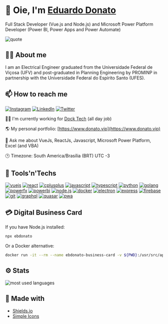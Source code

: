 # 👋 Oie, I'm [Eduardo Donato](https://dev.page/ebdonato)

Full Stack Developer (Vue.js and Node.js) and Microsoft Power Platform Developer (Power BI, Power Apps and Power Automate)

![quote](https://quotes-github-readme.vercel.app/api?type=horizontal&theme=dark)

## 🙍‍♂️ About me

I am an Electrical Engineer graduated from the Universidade Federal de Viçosa (UFV) and post-graduated in Planning Engineering by PROMINP in partnership with the Universidade Federal do Espírito Santo (UFES).

## 📫 How to reach me

[![Instagram](https://img.shields.io/badge/Instagram-%23E4405F.svg?style=for-the-badge&logo=Instagram&logoColor=white)](https://instagram.com/ebdonato)
[![LinkedIn](https://img.shields.io/badge/LinkedIn-%230077B5.svg?style=for-the-badge&logo=linkedin&logoColor=white)](https://linkedin.com/in/ebdonato)
[![Twitter](https://img.shields.io/badge/Twitter-%231DA1F2.svg?style=for-the-badge&logo=Twitter&logoColor=white)](https://twitter.com/ebdonato)

🧑‍💻 I'm currently working for [Dock Tech](https://dock.tech) (all day job)

🌎 My personal portfolio: [https://www.donato.vip](https://www.donato.vip)

💬 Ask me about VueJs, ReactJs, Javascript, Microsoft Power Platform, Excel (and VBA)

🕒 Timezone: South America/Brasília (BRT) UTC -3

## 🧰 Tools'n'Techs

[![vuejs](https://img.shields.io/badge/vuejs-%234FC08D?style=for-the-badge&logo=vuedotjs&logoColor=white)](https://www.vuejsjs.org)
[![react](https://img.shields.io/badge/react-%2361DAFB?style=for-the-badge&logo=react&logoColor=black)](https://www.reactjs.org)
[![cplusplus](https://img.shields.io/badge/c++-%2300599C?style=for-the-badge&logo=cplusplus&logoColor=white)](https://www.w3schools.com/cpp)
[![javascript](https://img.shields.io/badge/javascript-%23F7DF1E?style=for-the-badge&logo=javascript&logoColor=black)](https://developer.mozilla.org/en-US/docs/Web/JavaScript)
[![typescript](https://img.shields.io/badge/typescript-%233776AB?style=for-the-badge&logo=typescript&logoColor=white)](https://www.typescriptlang.org)
[![python](https://img.shields.io/badge/python-%233178C6?style=for-the-badge&logo=python&logoColor=white)](https://www.python.org/)
[![golang](https://img.shields.io/badge/golang-%2300ADD8?style=for-the-badge&logo=go&logoColor=white)](https://golang.org)
[![powerfx](https://img.shields.io/badge/powerfx-%237F2157?style=for-the-badge&logo=powerfx&logoColor=white)](https://learn.microsoft.com/en-us/power-platform/power-fx/overview)
[![powerbi](https://img.shields.io/badge/powerbi-%23F2C811?style=for-the-badge&logo=powerbi&logoColor=black)](https://powerbi.microsoft.com)
[![node.js](https://img.shields.io/badge/node-%23339933?style=for-the-badge&logo=nodedotjs&logoColor=white)](https://www.nodejs.org)
[![docker](https://img.shields.io/badge/docker-%232496ED?style=for-the-badge&logo=docker&logoColor=white)](https://www.docker.com)
[![electron](https://img.shields.io/badge/electron-%2347848F?style=for-the-badge&logo=electron&logoColor=white)](https://www.electronjs.org)
[![express](https://img.shields.io/badge/express-%23000000?style=for-the-badge&logo=express&logoColor=white)](https://www.expressjs.com)
[![firebase](https://img.shields.io/badge/firebase-%23FFCA28?style=for-the-badge&logo=firebase&logoColor=black)](https://firebase.google.com)
[![git](https://img.shields.io/badge/git-%23F05032?style=for-the-badge&logo=git&logoColor=white)](https://git-scm.com)
[![graphql](https://img.shields.io/badge/graphql-%23E10098?style=for-the-badge&logo=graphql&logoColor=white)](https://graphql.org)
[![quasar](https://img.shields.io/badge/quasar-%231976D2?style=for-the-badge&logo=quasar&logoColor=white)](https://www.quasar.dev)
[![pwa](https://img.shields.io/badge/pwa-%235A0FC8?style=for-the-badge&logo=pwa&logoColor=white)](https://developer.mozilla.org/en-US/docs/Web/Progressive_web_apps)

## 💳 Digital Business Card

If you have Node.js installed:

```bash
npx ebdonato
```

Or a Docker alternative:

```bash
docker run -it --rm --name ebdonato-business-card -v ${PWD}:/usr/src/app -w /usr/src/app node:14 npx ebdonato
```

## ⚙ Stats

![most used languages](https://github-readme-stats.vercel.app/api/top-langs/?username=ebdonato&layout=compact&theme=ayu-mirage&hide_border=true)

## 📝 Made with

-   [Shields.io](https://shields.io/)
-   [Simple Icons](https://simpleicons.org/)
